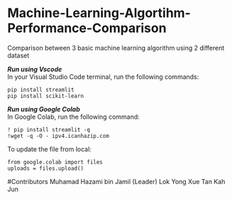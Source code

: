 # Machine-Learning-Algortihm-Performance-Comparison
Comparison between 3 basic machine learning algorithm using 2 different dataset

***Run using Vscode***  
In your Visual Studio Code terminal, run the following commands:
```
pip install streamlit
pip install scikit-learn
```

***Run using Google Colab***  
In Google Colab, run the following command:
```
! pip install streamlit -q
!wget -q -O - ipv4.icanhazip.com
```

To update the file from local:
```
from google.colab import files
uploads = files.upload()
```

#Contributors
Muhamad Hazami bin Jamil (Leader)
Lok Yong Xue
Tan Kah Jun
